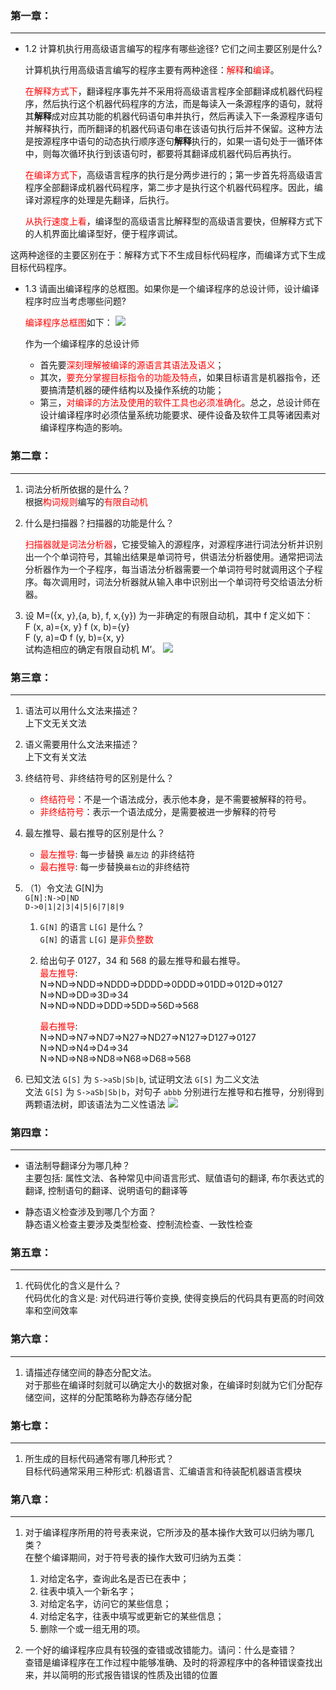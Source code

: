 ### 第一章：
----

- 1.2 计算机执行用高级语言编写的程序有哪些途径? 它们之间主要区别是什么?
  
  计算机执行用高级语言编写的程序主要有两种途径：<font color=" #ff0000 ">解释</font>和<font color=" #ff0000 ">编译</font>。
  
  <font color=" #ff0000 ">在解释方式下</font>，翻译程序事先并不采用将高级语言程序全部翻译成机器代码程序，然后执行这个机器代码程序的方法，而是每读入一条源程序的语句，就将其**解释**成对应其功能的机器代码语句串并执行，然后再读入下一条源程序语句并解释执行，而所翻译的机器代码语句串在该语句执行后并不保留。这种方法是按源程序中语句的动态执行顺序逐句**解释**执行的，如果一语句处于一循环体中，则每次循环执行到该语句时，都要将其翻译成机器代码后再执行。
  
  <font color=" #ff0000 ">在编译方式下</font>，高级语言程序的执行是分两步进行的；第一步首先将高级语言程序全部翻译成机器代码程序，第二步才是执行这个机器代码程序。因此，编译对源程序的处理是先翻译，后执行。
  
  <font color=" #ff0000 ">从执行速度上看</font>，编译型的高级语言比解释型的高级语言要快，但解释方式下的人机界面比编译型好，便于程序调试。
  
 这两种途径的主要区别在于：解释方式下不生成目标代码程序，而编译方式下生成目标代码程序。
  
  
- 1.3 请画出编译程序的总框图。如果你是一个编译程序的总设计师，设计编译程序时应当考虑哪些问题?
  
  <font color=" #ff0000 ">编译程序总框图</font>如下：
  ![](https://pan.lmio.xyz/mio/pic/3c01d15b4da3aecf8b2c257edb45a049.jpg)

  作为一个编译程序的总设计师  
  
  - 首先要<font color=" #ff0000 ">深刻理解被编译的源语言其语法及语义</font>；
  - 其次，<font color=" #ff0000 ">要充分掌握目标指令的功能及特点</font>，如果目标语言是机器指令，还要搞清楚机器的硬件结构以及操作系统的功能；
  - 第三，<font color=" #ff0000 ">对编译的方法及使用的软件工具也必须准确化</font>。总之，总设计师在设计编译程序时必须估量系统功能要求、硬件设备及软件工具等诸因素对编译程序构造的影响。
  



### 第二章：
----

1. 词法分析所依据的是什么？  
   根据<font color=" #ff0000 ">构词规则</font>编写的<font color=" #ff0000 ">有限自动机</font>
  
2. 什么是扫描器？扫描器的功能是什么？  
   
   <font color=" #ff0000 ">扫描器就是词法分析器</font>，它接受输入的源程序，对源程序进行词法分析并识别出一个个单词符号，其输出结果是单词符号，供语法分析器使用。通常把词法分析器作为一个子程序，每当语法分析器需要一个单词符号时就调用这个子程序。每次调用时，词法分析器就从输入串中识别出一个单词符号交给语法分析器。
   
3. 设 M=({x, y},{a, b}, f, x,{y}) 为一非确定的有限自动机，其中 f 定义如下：  
   F (x, a)={x, y}     f (x, b)={y}  
   F (y, a)=Φ       f (y, b)={x, y}  
   试构造相应的确定有限自动机 M’。  ![](https://pan.lmio.xyz/mio/pic/3ba4bee73d0daf66c8538827035023aa.jpg)


### 第三章：
----

1. 语法可以用什么文法来描述？  
   上下文无关文法
   
2. 语义需要用什么文法来描述？  
   上下文有关文法
   
3. 终结符号、非终结符号的区别是什么？  
   - <font color=" #ff0000 ">终结符号</font>：不是一个语法成分，表示他本身，是不需要被解释的符号。   
   - <font color=" #ff0000 ">非终结符号</font>：表示一个语法成分，是需要被进一步解释的符号
     
4. 最左推导、最右推导的区别是什么？  
   - <font color=" #ff0000 ">最左推导</font>: 每一步替换 `最左边` 的非终结符  
   - <font color=" #ff0000 ">最右推导</font>: 每一步替换`最右边`的非终结符
5. （1）令文法 G[N]为  
   `G[N]:N->D|ND`  
   `D->0|1|2|3|4|5|6|7|8|9`  
   1. `G[N]` 的语言 `L[G]` 是什么？  
      `G[N]` 的语言 `L[G]` 是<font color=" #ff0000 ">非负整数</font>  
   2. 给出句子 0127，34 和 568 的最左推导和最右推导。  
      <font color=" #ff0000 ">最左推导</font>:  
      N=>ND⇒NDD⇒NDDD⇒DDDD⇒0DDD⇒01DD⇒012D⇒0127  
      N⇒ND⇒DD⇒3D⇒34  
      N=>ND⇒NDD⇒DDD⇒5DD⇒56D⇒568  
      
      <font color=" #ff0000 ">最右推导</font>:  
      N⇒ND⇒N7⇒ND7⇒N27⇒ND27⇒N127⇒D127⇒0127  
      N⇒ND⇒N4⇒D4⇒34  
      N⇒ND⇒N8⇒ND8⇒N68⇒D68⇒568  
      
6. 已知文法 `G[S]` 为 `S->aSb|Sb|b`, 试证明文法 `G[S]` 为二义文法  
   文法 `G[S]` 为 `S->aSb|Sb|b`，对句子 `abbb` 分别进行左推导和右推导，分别得到两颗语法树，即该语法为二义性语法
   ![](https://pan.lmio.xyz/mio/pic/7d024f078f82ef0045e9d3ac0f7c82c2.jpg)


### 第四章：
----

- 语法制导翻译分为哪几种？  
  主要包括: 属性文法、各种常见中间语言形式、赋值语句的翻译, 布尔表达式的翻译, 控制语句的翻译、说明语句的翻译等
  
- 静态语义检查涉及到哪几个方面？  
  静态语义检查主要涉及类型检查、控制流检查、一致性检查





### 第五章：
----

1. 代码优化的含义是什么？  
   代码优化的含义是: 对代码进行等价变换, 使得变换后的代码具有更高的时间效率和空间效率





### 第六章：
----

1. 请描述存储空间的静态分配文法。  
   对于那些在编译时刻就可以确定大小的数据对象，在编译时刻就为它们分配存储空间，这样的分配策略称为静态存储分配





### 第七章：
----

1. 所生成的目标代码通常有哪几种形式？  
   目标代码通常采用三种形式: 机器语言、汇编语言和待装配机器语言模块




### 第八章：
----

1. 对于编译程序所用的符号表来说，它所涉及的基本操作大致可以归纳为哪几类？  
   在整个编译期间，对于符号表的操作大致可归纳为五类：
   1. 对给定名字，查询此名是否已在表中；
   2. 往表中填入一个新名字；
   3. 对给定名字，访问它的某些信息；
   4. 对给定名字，往表中填写或更新它的某些信息；
   5. 删除一个或一组无用的项。

2. 一个好的编译程序应具有较强的查错或改错能力。请问：什么是查错？  
   查错是编译程序在工作过程中能够准确、及时的将源程序中的各种错误查找出来，并以简明的形式报告错误的性质及出错的位置